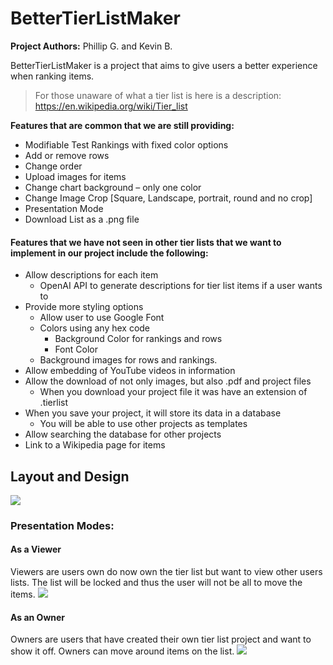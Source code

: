 # BetterTierListMaker
<b>Project Authors:</b> Phillip G. and Kevin B.

BetterTierListMaker is a project that aims to give users a better experience when ranking items.

>For those unaware of what a tier list is here is a description: https://en.wikipedia.org/wiki/Tier_list

<b>Features that are common that we are still providing:</b>

-  Modifiable Test Rankings with fixed color options  
-  Add or remove rows  
-  Change order  
-  Upload images for items  
-  Change chart background  –  only one color  
-  Change Image Crop [Square, Landscape, portrait, round and no crop]  
-  Presentation Mode  
-  Download List as a .png file
#### Features that we have not seen in other tier lists that we want to implement in our project include the following:
* Allow descriptions for each item
	* OpenAI API to generate descriptions for tier list items if a user wants to
* Provide more styling options
	* Allow user to use Google Font
	* Colors using any hex code
		* Background Color for rankings and rows
		* Font Color
	* Background images for rows and rankings. 
* Allow embedding of YouTube videos in information
* Allow the download of not only images, but also .pdf and project files
	* When you download your project file it was have an extension of .tierlist
* When you save your project, it will store its data in a database
	* You will be able to use other projects as templates
* Allow searching the database for other projects
* Link to a Wikipedia page  for items
## Layout and Design
<img src="https://pbgmidi.tech/cs310/CS 310 - Design Presentation.png">

### Presentation Modes:
#### As a Viewer
Viewers are users own do now own the tier list but want to view other users lists. The list will be locked and thus the user will not be all to move the items.
<img src="https://pbgmidi.tech/cs310/CS 310 - Design Presentation2.png">
#### As an Owner
Owners are users that have created their own tier list project and want to show it off. Owners can move around items on the list.
<img src="https://pbgmidi.tech/cs310/CS 310 - Design Presentation3.png">

